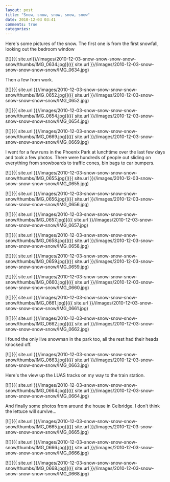 ```yaml
---
layout: post
title: "Snow, snow, snow, snow, snow"
date: 2010-12-03 03:41
comments: true
categories: 
---
```


Here's some pictures of the snow. The first one is from the first snowfall, looking out the bedroom window

[![]({{ site.url}}//images/2010-12-03-snow-snow-snow-snow-snow/thumbs/IMG_0634.jpg)]({{ site.url }}//images/2010-12-03-snow-snow-snow-snow-snow/IMG_0634.jpg)

<!--more-->

Then a few from work.

[![]({{ site.url }}//images/2010-12-03-snow-snow-snow-snow-snow/thumbs/IMG_0652.jpg)]({{ site.url }}//images/2010-12-03-snow-snow-snow-snow-snow/IMG_0652.jpg)

[![]({{ site.url }}//images/2010-12-03-snow-snow-snow-snow-snow/thumbs/IMG_0654.jpg)]({{ site.url }}//images/2010-12-03-snow-snow-snow-snow-snow/IMG_0654.jpg)

[![]({{ site.url }}//images/2010-12-03-snow-snow-snow-snow-snow/thumbs/IMG_0669.jpg)]({{ site.url }}//images/2010-12-03-snow-snow-snow-snow-snow/IMG_0669.jpg)

I went for a few runs in the Phoenix Park at lunchtime over the last few days and took a few photos. There were hundreds of people out sliding on everything from snowboards to traffic cones, bin bags to car bumpers.

[![]({{ site.url }}//images/2010-12-03-snow-snow-snow-snow-snow/thumbs/IMG_0655.jpg)]({{ site.url }}//images/2010-12-03-snow-snow-snow-snow-snow/IMG_0655.jpg)

[![]({{ site.url }}//images/2010-12-03-snow-snow-snow-snow-snow/thumbs/IMG_0656.jpg)]({{ site.url }}//images/2010-12-03-snow-snow-snow-snow-snow/IMG_0656.jpg)

[![]({{ site.url }}//images/2010-12-03-snow-snow-snow-snow-snow/thumbs/IMG_0657.jpg)]({{ site.url }}//images/2010-12-03-snow-snow-snow-snow-snow/IMG_0657.jpg)

[![]({{ site.url }}//images/2010-12-03-snow-snow-snow-snow-snow/thumbs/IMG_0658.jpg)]({{ site.url }}//images/2010-12-03-snow-snow-snow-snow-snow/IMG_0658.jpg)

[![]({{ site.url }}//images/2010-12-03-snow-snow-snow-snow-snow/thumbs/IMG_0659.jpg)]({{ site.url }}//images/2010-12-03-snow-snow-snow-snow-snow/IMG_0659.jpg)

[![]({{ site.url }}//images/2010-12-03-snow-snow-snow-snow-snow/thumbs/IMG_0660.jpg)]({{ site.url }}//images/2010-12-03-snow-snow-snow-snow-snow/IMG_0660.jpg)

[![]({{ site.url }}//images/2010-12-03-snow-snow-snow-snow-snow/thumbs/IMG_0661.jpg)]({{ site.url }}//images/2010-12-03-snow-snow-snow-snow-snow/IMG_0661.jpg)

[![]({{ site.url }}//images/2010-12-03-snow-snow-snow-snow-snow/thumbs/IMG_0662.jpg)]({{ site.url }}//images/2010-12-03-snow-snow-snow-snow-snow/IMG_0662.jpg)

I found the only live snowman in the park too, all the rest had their heads knocked off.

[![]({{ site.url }}//images/2010-12-03-snow-snow-snow-snow-snow/thumbs/IMG_0663.jpg)]({{ site.url }}//images/2010-12-03-snow-snow-snow-snow-snow/IMG_0663.jpg)

Here's the view up the LUAS tracks on my way to the train station.

[![]({{ site.url }}//images/2010-12-03-snow-snow-snow-snow-snow/thumbs/IMG_0664.jpg)]({{ site.url }}//images/2010-12-03-snow-snow-snow-snow-snow/IMG_0664.jpg)

And finally some photos from around the house in Celbridge. I don't think the lettuce will survive...

[![]({{ site.url }}//images/2010-12-03-snow-snow-snow-snow-snow/thumbs/IMG_0665.jpg)]({{ site.url }}//images/2010-12-03-snow-snow-snow-snow-snow/IMG_0665.jpg)

[![]({{ site.url }}//images/2010-12-03-snow-snow-snow-snow-snow/thumbs/IMG_0666.jpg)]({{ site.url }}//images/2010-12-03-snow-snow-snow-snow-snow/IMG_0666.jpg)

[![]({{ site.url }}//images/2010-12-03-snow-snow-snow-snow-snow/thumbs/IMG_0668.jpg)]({{ site.url }}//images/2010-12-03-snow-snow-snow-snow-snow/IMG_0668.jpg)
